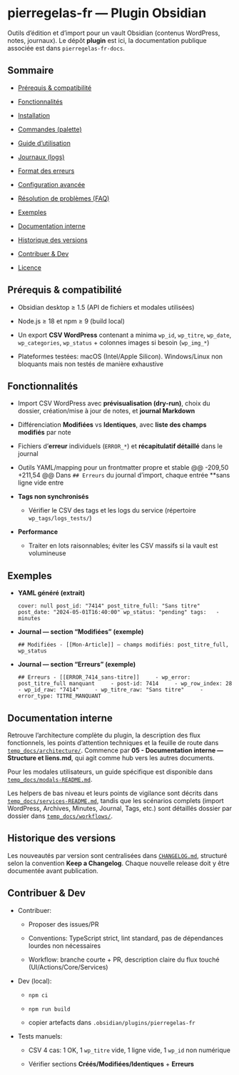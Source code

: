 # pierregelas-fr — Plugin Obsidian

Outils d’édition et d’import pour un vault Obsidian (contenus WordPress, notes, journaux). Le dépôt **plugin** est ici, la documentation publique associée est dans `pierregelas-fr-docs`.

## Sommaire

- [Prérequis & compatibilité](#pr%C3%A9requis--compatibilit%C3%A9)
    
- [Fonctionnalités](#fonctionnalit%C3%A9s)
    
- [Installation](#installation)
    
- [Commandes (palette)](#commandes-palette)
    
- [Guide d’utilisation](#guide-dutilisation)
    
- [Journaux (logs)](#journaux-logs)
    
- [Format des erreurs](#format-des-erreurs)
    
- [Configuration avancée](#configuration-avanc%C3%A9e)
    
- [Résolution de problèmes (FAQ)](#r%C3%A9solution-de-probl%C3%A8mes-faq)

- [Exemples](#exemples)

- [Documentation interne](#documentation-interne)

- [Historique des versions](#historique-des-versions)

- [Contribuer & Dev](#contribuer--dev)
    
- [Licence](#licence)
    

## Prérequis & compatibilité

- Obsidian desktop ≥ 1.5 (API de fichiers et modales utilisées)
    
- Node.js ≥ 18 et npm ≥ 9 (build local)
    
- Un export **CSV WordPress** contenant a minima `wp_id`, `wp_titre`, `wp_date`, `wp_categories`, `wp_status` + colonnes images si besoin (`wp_img_*`)
    
- Plateformes testées: macOS (Intel/Apple Silicon). Windows/Linux non bloquants mais non testés de manière exhaustive
    

## Fonctionnalités

- Import CSV WordPress avec **prévisualisation (dry-run)**, choix du dossier, création/mise à jour de notes, et **journal Markdown**
    
- Différenciation **Modifiées** vs **Identiques**, avec **liste des champs modifiés** par note
    
- Fichiers d’**erreur** individuels (`ERROR_*`) et **récapitulatif détaillé** dans le journal
    
- Outils YAML/mapping pour un frontmatter propre et stable
@@ -209,50 +211,54 @@ Dans `## Erreurs` du journal d’import, chaque entrée **sans ligne vide entre
        
- **Tags non synchronisés**
    
    - Vérifier le CSV des tags et les logs du service (répertoire `wp_tags/logs_tests/`)
        
- **Performance**
    
    - Traiter en lots raisonnables; éviter les CSV massifs si la vault est volumineuse
        

## Exemples

- **YAML généré (extrait)**
    
    `cover: null post_id: "7414" post_titre_full: "Sans titre" post_date: "2024-05-01T16:40:00" wp_status: "pending" tags:   - minutes`
    
- **Journal — section “Modifiées” (exemple)**
    
    `## Modifiées - [[Mon-Article]] — champs modifiés: post_titre_full, wp_status`
    
- **Journal — section “Erreurs” (exemple)**
    
    `## Erreurs - [[ERROR_7414_sans-titre]]     - wp_error: post_titre_full manquant     - post-id: 7414     - wp_row_index: 28     - wp_id_raw: "7414"     - wp_titre_raw: "Sans titre"     - error_type: TITRE_MANQUANT`
    

## Documentation interne

Retrouve l’architecture complète du plugin, la description des flux fonctionnels, les points d’attention techniques et la feuille de route dans [`temp_docs/architecture/`](temp_docs/architecture/). Commence par **05 - Documentation interne — Structure et liens.md**, qui agit comme hub vers les autres documents.

Pour les modales utilisateurs, un guide spécifique est disponible dans [`temp_docs/modals-README.md`](temp_docs/modals-README.md).

Les helpers de bas niveau et leurs points de vigilance sont décrits dans [`temp_docs/services-README.md`](temp_docs/services-README.md), tandis que les scénarios complets (import WordPress, Archives, Minutes, Journal, Tags, etc.) sont détaillés dossier par dossier dans [`temp_docs/workflows/`](temp_docs/workflows/).

## Historique des versions

Les nouveautés par version sont centralisées dans [`CHANGELOG.md`](CHANGELOG.md), structuré selon la convention **Keep a Changelog**. Chaque nouvelle release doit y être documentée avant publication.

## Contribuer & Dev

- Contribuer:
    
    - Proposer des issues/PR
        
    - Conventions: TypeScript strict, lint standard, pas de dépendances lourdes non nécessaires
        
    - Workflow: branche courte + PR, description claire du flux touché (UI/Actions/Core/Services)
        
- Dev (local):
    
    - `npm ci`
        
    - `npm run build`
        
    - copier artefacts dans `.obsidian/plugins/pierregelas-fr`
        
- Tests manuels:
    
    - CSV 4 cas: 1 OK, 1 `wp_titre` vide, 1 ligne vide, 1 `wp_id` non numérique
        
    - Vérifier sections **Créés/Modifiées/Identiques** + **Erreurs**
